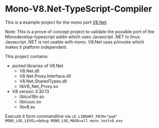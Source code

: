 Mono-V8.Net-TypeScript-Compiler
===============================

This is a example project for the  mono port [V8.Net](https://v8dotnet.codeplex.com/).

Note:
This is a prove of concept project to validate the possible port of the
Monodevelop-typescript addin  which uses Javascript .NET to linux.
Javascript .NET is not usable with mono. V8.Net uses p/invoke which makes it platform independent.

This project contains:

- ported libraries of V8.Net
    + V8.Net.dll
    + V8.Net.Proxy.Interface.dll
    + V8.Net.SharedTypes.dll
    + libV8_Net_Proxy.so
- V8 version 3.30.13
    + libicui18n.so
    + libicuuc.so
    + libv8.so



Execute it form commandline via 
`LD_LIBRARY_PATH="pwd" MONO_LOG_LEVEL=debug MONO_LOG_MASK=all mono testv8.exe
`
